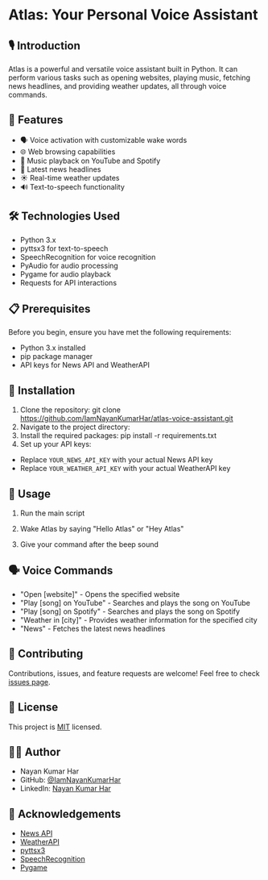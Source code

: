 # Atlas: Your Personal Voice Assistant

## 🎙️ Introduction

Atlas is a powerful and versatile voice assistant built in Python. It can perform various tasks such as opening websites, playing music, fetching news headlines, and providing weather updates, all through voice commands.

## 🌟 Features

- 🗣️ Voice activation with customizable wake words
- 🌐 Web browsing capabilities
- 🎵 Music playback on YouTube and Spotify
- 📰 Latest news headlines
- ☀️ Real-time weather updates
- 🔊 Text-to-speech functionality

## 🛠️ Technologies Used

- Python 3.x
- pyttsx3 for text-to-speech
- SpeechRecognition for voice recognition
- PyAudio for audio processing
- Pygame for audio playback
- Requests for API interactions

## 📋 Prerequisites

Before you begin, ensure you have met the following requirements:

- Python 3.x installed
- pip package manager
- API keys for News API and WeatherAPI

## 🚀 Installation

1. Clone the repository: git clone https://github.com/IamNayanKumarHar/atlas-voice-assistant.git
2. Navigate to the project directory:
3. Install the required packages: pip install -r requirements.txt
4. Set up your API keys:
- Replace `YOUR_NEWS_API_KEY` with your actual News API key
- Replace `YOUR_WEATHER_API_KEY` with your actual WeatherAPI key

## 🎯 Usage

1. Run the main script

2. Wake Atlas by saying "Hello Atlas" or "Hey Atlas"

3. Give your command after the beep sound

## 🗣️ Voice Commands

- "Open [website]" - Opens the specified website
- "Play [song] on YouTube" - Searches and plays the song on YouTube
- "Play [song] on Spotify" - Searches and plays the song on Spotify
- "Weather in [city]" - Provides weather information for the specified city
- "News" - Fetches the latest news headlines

## 🤝 Contributing

Contributions, issues, and feature requests are welcome! Feel free to check [issues page](https://github.com/IamNayanKumarHar/atlas-voice-assistant/issues).

## 📝 License

This project is [MIT](https://choosealicense.com/licenses/mit/) licensed.

## 👨‍💻 Author

- Nayan Kumar Har
- GitHub: [@IamNayanKumarHar](https://github.com/IamNayanKumarHar)
- LinkedIn: [Nayan Kumar Har](https://linkedin.com/in/nayan-kumar-har-0a35a2323/)

## 🙏 Acknowledgements

- [News API](https://newsapi.org/)
- [WeatherAPI](https://www.weatherapi.com/)
- [pyttsx3](https://pypi.org/project/pyttsx3/)
- [SpeechRecognition](https://pypi.org/project/SpeechRecognition/)
- [Pygame](https://www.pygame.org/)
 
